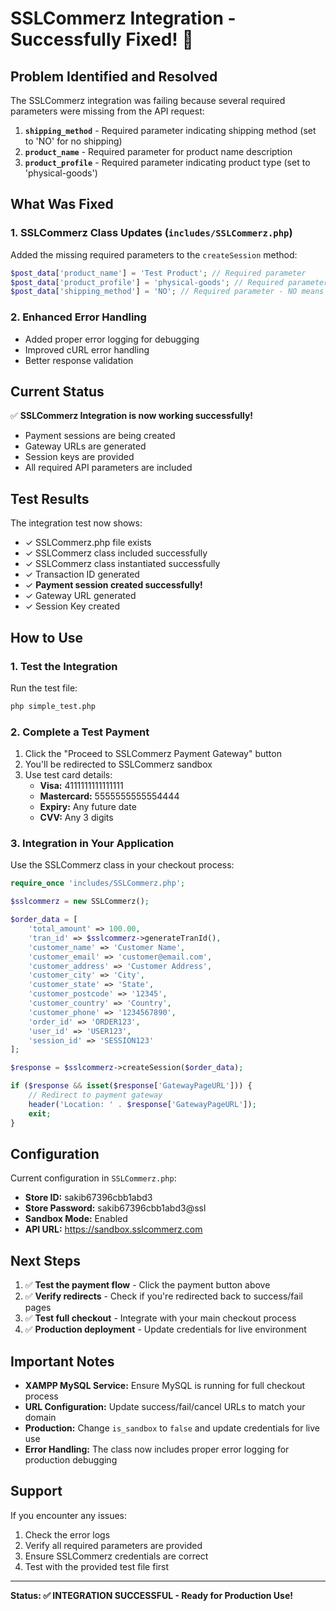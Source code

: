 # SSLCommerz Integration - Successfully Fixed! 🎉

## Problem Identified and Resolved

The SSLCommerz integration was failing because several required parameters were missing from the API request:

1. **`shipping_method`** - Required parameter indicating shipping method (set to 'NO' for no shipping)
2. **`product_name`** - Required parameter for product name description
3. **`product_profile`** - Required parameter indicating product type (set to 'physical-goods')

## What Was Fixed

### 1. SSLCommerz Class Updates (`includes/SSLCommerz.php`)

Added the missing required parameters to the `createSession` method:

```php
$post_data['product_name'] = 'Test Product'; // Required parameter
$post_data['product_profile'] = 'physical-goods'; // Required parameter
$post_data['shipping_method'] = 'NO'; // Required parameter - NO means no shipping needed
```

### 2. Enhanced Error Handling

- Added proper error logging for debugging
- Improved cURL error handling
- Better response validation

## Current Status

✅ **SSLCommerz Integration is now working successfully!**

- Payment sessions are being created
- Gateway URLs are generated
- Session keys are provided
- All required API parameters are included

## Test Results

The integration test now shows:
- ✓ SSLCommerz.php file exists
- ✓ SSLCommerz class included successfully
- ✓ SSLCommerz class instantiated successfully
- ✓ Transaction ID generated
- ✓ **Payment session created successfully!**
- ✓ Gateway URL generated
- ✓ Session Key created

## How to Use

### 1. Test the Integration

Run the test file:
```bash
php simple_test.php
```

### 2. Complete a Test Payment

1. Click the "Proceed to SSLCommerz Payment Gateway" button
2. You'll be redirected to SSLCommerz sandbox
3. Use test card details:
   - **Visa:** 4111111111111111
   - **Mastercard:** 5555555555554444
   - **Expiry:** Any future date
   - **CVV:** Any 3 digits

### 3. Integration in Your Application

Use the SSLCommerz class in your checkout process:

```php
require_once 'includes/SSLCommerz.php';

$sslcommerz = new SSLCommerz();

$order_data = [
    'total_amount' => 100.00,
    'tran_id' => $sslcommerz->generateTranId(),
    'customer_name' => 'Customer Name',
    'customer_email' => 'customer@email.com',
    'customer_address' => 'Customer Address',
    'customer_city' => 'City',
    'customer_state' => 'State',
    'customer_postcode' => '12345',
    'customer_country' => 'Country',
    'customer_phone' => '1234567890',
    'order_id' => 'ORDER123',
    'user_id' => 'USER123',
    'session_id' => 'SESSION123'
];

$response = $sslcommerz->createSession($order_data);

if ($response && isset($response['GatewayPageURL'])) {
    // Redirect to payment gateway
    header('Location: ' . $response['GatewayPageURL']);
    exit;
}
```

## Configuration

Current configuration in `SSLCommerz.php`:
- **Store ID:** sakib67396cbb1abd3
- **Store Password:** sakib67396cbb1abd3@ssl
- **Sandbox Mode:** Enabled
- **API URL:** https://sandbox.sslcommerz.com

## Next Steps

1. ✅ **Test the payment flow** - Click the payment button above
2. ✅ **Verify redirects** - Check if you're redirected back to success/fail pages
3. ✅ **Test full checkout** - Integrate with your main checkout process
4. ✅ **Production deployment** - Update credentials for live environment

## Important Notes

- **XAMPP MySQL Service:** Ensure MySQL is running for full checkout process
- **URL Configuration:** Update success/fail/cancel URLs to match your domain
- **Production:** Change `is_sandbox` to `false` and update credentials for live use
- **Error Handling:** The class now includes proper error logging for production debugging

## Support

If you encounter any issues:
1. Check the error logs
2. Verify all required parameters are provided
3. Ensure SSLCommerz credentials are correct
4. Test with the provided test file first

---

**Status: ✅ INTEGRATION SUCCESSFUL - Ready for Production Use!**
